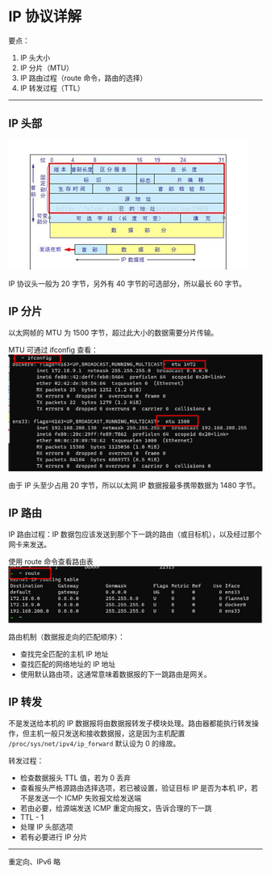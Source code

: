 # IP 协议详解

要点：
1. IP 头大小
2. IP 分片（MTU）
3. IP 路由过程（route 命令，路由的选择）
4. IP 转发过程（TTL）

---

## IP 头部

![IP 协议头结构](./assets/ip_protocol.png)

IP 协议头一般为 20 字节，另外有 40 字节的可选部分，所以最长 60 字节。

## IP 分片

以太网帧的 MTU 为 1500 字节，超过此大小的数据需要分片传输。

MTU 可通过 ifconfig 查看：
![查看 mtu](./assets/ipconfig_mtu.jpg)

由于 IP 头至少占用 20 字节，所以以太网 IP 数据报最多携带数据为 1480 字节。

## IP 路由

IP 路由过程：IP 数据包应该发送到那个下一跳的路由（或目标机），以及经过那个网卡来发送。

使用 route 命令查看路由表
![route查看路由表](./assets/route_cmd.jpg)

路由机制（数据报走向的匹配顺序）：
- 查找完全匹配的主机 IP 地址
- 查找匹配的网络地址的 IP 地址
- 使用默认路由项，这通常意味着数据报的下一跳路由是网关。

## IP 转发

不是发送给本机的 IP 数据报将由数据报转发子模块处理。路由器都能执行转发操作，但主机一般只发送和接收数据报，这是因为主机配置 `/proc/sys/net/ipv4/ip_forward` 默认设为 0 的缘故。


转发过程：
- 检查数据报头 TTL 值，若为 0 丢弃
- 查看报头严格源路由选择选项，若已被设置，验证目标 IP 是否为本机 IP，若不是发送一个 ICMP 失败报文给发送端
- 若由必要，给源端发送 ICMP 重定向报文，告诉合理的下一跳
- TTL - 1 
- 处理 IP 头部选项
- 若有必要进行 IP 分片

---

重定向、IPv6 略